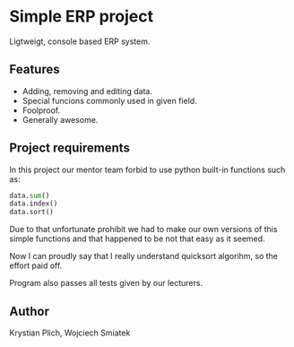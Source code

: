 # Simple ERP project

Ligtweigt, console based ERP system.

## Features

* Adding, removing and editing data.
* Special funcions commonly used in given field.
* Foolproof.
* Generally awesome.

## Project requirements

In this project our mentor team forbid to use python built-in functions such as:

```python
data.sum()
data.index()
data.sort()

```

Due to that unfortunate prohibit we had to make our own versions of this simple functions and that happened to be not that easy as it seemed.

Now I can proudly say that I really understand quicksort algorihm, so the effort paid off.

Program also passes all tests given by our lecturers.

## Author

Krystian Plich, Wojciech Smiatek
